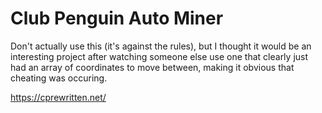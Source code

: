 # Club Penguin Auto Miner

Don't actually use this (it's against the rules), but I thought it would be an interesting project after watching someone else use one that clearly just had an array of coordinates to move between, making it obvious that cheating was occuring.

https://cprewritten.net/
